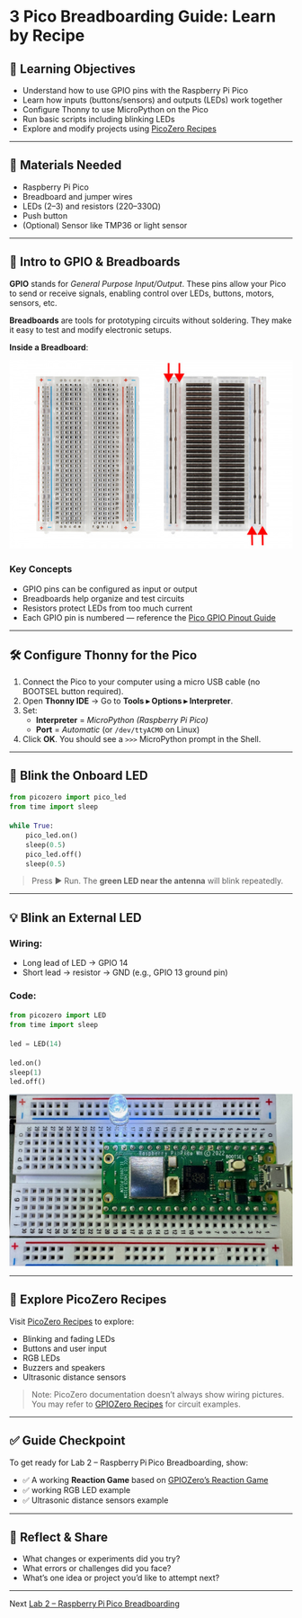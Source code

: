 
# 3 Pico Breadboarding Guide: Learn by Recipe

## 🧠 Learning Objectives
- Understand how to use GPIO pins with the Raspberry Pi Pico
- Learn how inputs (buttons/sensors) and outputs (LEDs) work together
- Configure Thonny to use MicroPython on the Pico
- Run basic scripts including blinking LEDs
- Explore and modify projects using [PicoZero Recipes](https://picozero.readthedocs.io/en/latest/gettingstarted.html)

---

## 🧰 Materials Needed
- Raspberry Pi Pico
- Breadboard and jumper wires
- LEDs (2–3) and resistors (220–330Ω)
- Push button
- (Optional) Sensor like TMP36 or light sensor

---

## 🔌 Intro to GPIO & Breadboards
**GPIO** stands for *General Purpose Input/Output*. These pins allow your Pico to send or receive signals, enabling control over LEDs, buttons, motors, sensors, etc.

**Breadboards** are tools for prototyping circuits without soldering. They make it easy to test and modify electronic setups.

**Inside a Breadboard**:

![Inside Breadboard](https://github.com/stemoutreach/CodeCreateLab/blob/main/zimages/Insidebread.jpg)

### Key Concepts
- GPIO pins can be configured as input or output
- Breadboards help organize and test circuits
- Resistors protect LEDs from too much current
- Each GPIO pin is numbered — reference the [Pico GPIO Pinout Guide](https://picozero.readthedocs.io/en/latest/recipes.html#pin-out)

---

## 🛠️ Configure Thonny for the Pico
1. Connect the Pico to your computer using a micro USB cable (no BOOTSEL button required).
2. Open **Thonny IDE** → Go to **Tools ▸ Options ▸ Interpreter**.
3. Set:
   - **Interpreter** = *MicroPython (Raspberry Pi Pico)*
   - **Port** = *Automatic* (or `/dev/ttyACM0` on Linux)
4. Click **OK**. You should see a `>>>` MicroPython prompt in the Shell.

---

## 🚦 Blink the Onboard LED
```python
from picozero import pico_led
from time import sleep

while True:
    pico_led.on()
    sleep(0.5)
    pico_led.off()
    sleep(0.5)
```
> Press ▶️ Run. The **green LED near the antenna** will blink repeatedly.

---

## 💡 Blink an External LED
### Wiring:
- Long lead of LED → GPIO 14
- Short lead → resistor → GND (e.g., GPIO 13 ground pin)

### Code:
```python
from picozero import LED
from time import sleep

led = LED(14)

led.on()
sleep(1)
led.off()
```

![LED Wiring Example](https://github.com/stemoutreach/PicoBot/blob/main/zzimages/LEDOnOff.jpg)

---

## 🧭 Explore PicoZero Recipes
Visit [PicoZero Recipes](https://picozero.readthedocs.io/en/latest/recipes.html) to explore:
- Blinking and fading LEDs
- Buttons and user input
- RGB LEDs
- Buzzers and speakers
- Ultrasonic distance sensors

> Note: PicoZero documentation doesn’t always show wiring pictures. You may refer to [GPIOZero Recipes](https://gpiozero.readthedocs.io/en/stable/recipes.html) for circuit examples.

---

## ✅ Guide Checkpoint
To get ready for Lab 2 – Raspberry Pi Pico Breadboarding, show:
- ✅ A working **Reaction Game** based on [GPIOZero’s Reaction Game](https://gpiozero.readthedocs.io/en/stable/recipes.html#reaction-game)
- ✅ working RGB LED example
- ✅ Ultrasonic distance sensors example

---

## 🧠 Reflect & Share
- What changes or experiments did you try?
- What errors or challenges did you face?
- What’s one idea or project you’d like to attempt next?

---

Next [Lab 2 – Raspberry Pi Pico Breadboarding](/Labs/3-Pico_Breadboarding_Lab.md) 
